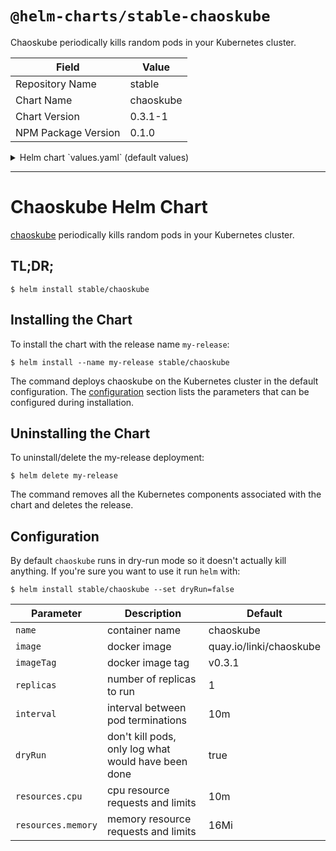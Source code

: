 # `@helm-charts/stable-chaoskube`

Chaoskube periodically kills random pods in your Kubernetes cluster.

| Field               | Value     |
| ------------------- | --------- |
| Repository Name     | stable    |
| Chart Name          | chaoskube |
| Chart Version       | 0.3.1-1   |
| NPM Package Version | 0.1.0     |

<details>

<summary>Helm chart `values.yaml` (default values)</summary>

```yaml
# container name
name: chaoskube

# docker image
image: quay.io/linki/chaoskube

# docker image tag
imageTag: v0.3.1

# number of replicas to run
replicas: 1

# interval between pod terminations
interval: 10m

# don't kill pods, only log what would have been done
dryRun: true

# resource requests and limits
resources:
  cpu: 10m
  memory: 16Mi
```

</details>

---

# Chaoskube Helm Chart

[chaoskube](https://github.com/linki/chaoskube) periodically kills random pods in your Kubernetes cluster.

## TL;DR;

```console
$ helm install stable/chaoskube
```

## Installing the Chart

To install the chart with the release name `my-release`:

```console
$ helm install --name my-release stable/chaoskube
```

The command deploys chaoskube on the Kubernetes cluster in the default configuration. The [configuration](#configuration) section lists the parameters that can be configured during installation.

## Uninstalling the Chart

To uninstall/delete the my-release deployment:

```console
$ helm delete my-release
```

The command removes all the Kubernetes components associated with the chart and deletes the release.

## Configuration

By default `chaoskube` runs in dry-run mode so it doesn't actually kill anything.
If you're sure you want to use it run `helm` with:

```console
$ helm install stable/chaoskube --set dryRun=false
```

| Parameter          | Description                                         | Default                 |
| ------------------ | --------------------------------------------------- | ----------------------- |
| `name`             | container name                                      | chaoskube               |
| `image`            | docker image                                        | quay.io/linki/chaoskube |
| `imageTag`         | docker image tag                                    | v0.3.1                  |
| `replicas`         | number of replicas to run                           | 1                       |
| `interval`         | interval between pod terminations                   | 10m                     |
| `dryRun`           | don't kill pods, only log what would have been done | true                    |
| `resources.cpu`    | cpu resource requests and limits                    | 10m                     |
| `resources.memory` | memory resource requests and limits                 | 16Mi                    |
